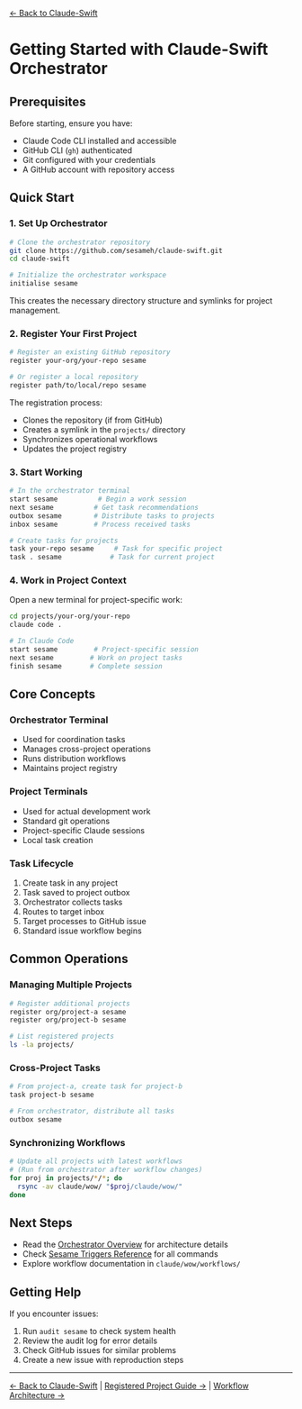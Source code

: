 [← Back to Claude-Swift](../../README.md)

# Getting Started with Claude-Swift Orchestrator

## Prerequisites

Before starting, ensure you have:
- Claude Code CLI installed and accessible
- GitHub CLI (`gh`) authenticated
- Git configured with your credentials
- A GitHub account with repository access

## Quick Start

### 1. Set Up Orchestrator

```bash
# Clone the orchestrator repository
git clone https://github.com/sesameh/claude-swift.git
cd claude-swift

# Initialize the orchestrator workspace
initialise sesame
```

This creates the necessary directory structure and symlinks for project management.

### 2. Register Your First Project

```bash
# Register an existing GitHub repository
register your-org/your-repo sesame

# Or register a local repository
register path/to/local/repo sesame
```

The registration process:
- Clones the repository (if from GitHub)
- Creates a symlink in the `projects/` directory
- Synchronizes operational workflows
- Updates the project registry

### 3. Start Working

```bash
# In the orchestrator terminal
start sesame          # Begin a work session
next sesame          # Get task recommendations
outbox sesame        # Distribute tasks to projects
inbox sesame         # Process received tasks

# Create tasks for projects
task your-repo sesame     # Task for specific project
task . sesame            # Task for current project
```

### 4. Work in Project Context

Open a new terminal for project-specific work:

```bash
cd projects/your-org/your-repo
claude code .

# In Claude Code
start sesame         # Project-specific session
next sesame         # Work on project tasks
finish sesame       # Complete session
```

## Core Concepts

### Orchestrator Terminal
- Used for coordination tasks
- Manages cross-project operations
- Runs distribution workflows
- Maintains project registry

### Project Terminals
- Used for actual development work
- Standard git operations
- Project-specific Claude sessions
- Local task creation

### Task Lifecycle
1. Create task in any project
2. Task saved to project outbox
3. Orchestrator collects tasks
4. Routes to target inbox
5. Target processes to GitHub issue
6. Standard issue workflow begins

## Common Operations

### Managing Multiple Projects
```bash
# Register additional projects
register org/project-a sesame
register org/project-b sesame

# List registered projects
ls -la projects/
```

### Cross-Project Tasks
```bash
# From project-a, create task for project-b
task project-b sesame

# From orchestrator, distribute all tasks
outbox sesame
```

### Synchronizing Workflows
```bash
# Update all projects with latest workflows
# (Run from orchestrator after workflow changes)
for proj in projects/*/*; do
  rsync -av claude/wow/ "$proj/claude/wow/"
done
```

## Next Steps

- Read the [Orchestrator Overview](../orchestrator/overview.md) for architecture details
- Check [Sesame Triggers Reference](../reference/sesame-triggers.md) for all commands
- Explore workflow documentation in `claude/wow/workflows/`

## Getting Help

If you encounter issues:
1. Run `audit sesame` to check system health
2. Review the audit log for error details
3. Check GitHub issues for similar problems
4. Create a new issue with reproduction steps

---

[← Back to Claude-Swift](../../README.md) | [Registered Project Guide →](../registered-project-guide.md) | [Workflow Architecture →](../workflow-architecture.md)